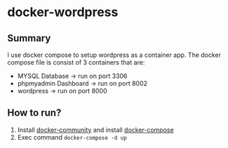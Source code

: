 # docker-wordpress

## Summary

I use docker compose to setup wordpress as a container app. The docker compose file is consist of 3 containers that are:
- MYSQL Database -> run on port 3306
- phpmyadmin Dashboard -> run on port 8002
- wordpress -> run on port 8000

## How to run?

1. Install [docker-community](https://docs.docker.com/engine/install/) and install [docker-compose](https://docs.docker.com/compose/install/)
2. Exec command `docker-compose -d up`
